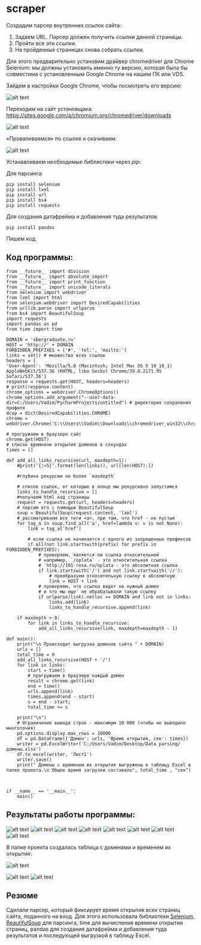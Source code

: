 # scraper

Создадим парсер внутренних ссылок сайта:
1.	Задаем URL. Парсер должен получить ссылки данной страницы.
2.	Пройти все эти ссылки.
3.	На пройденных страницах снова собрать ссылки.

Для этого предварительно установим драйвер chromedriver для Chrome Selenium: мы должны установить именно ту версию, которая была бы совместима с установленным Google Chrome на нашем ПК или VDS.

Зайдем в настройки Google Chrome, чтобы посмотреть его версию:

![alt text](screenshots/настройки_Google_Chrome.png "Версия Google Chrome в настройках")


Переходим на сайт установщика: https://sites.google.com/a/chromium.org/chromedriver/downloads

![alt text](screenshots/CurrentReleases.png "Текущие релизы")


«Проваливаемся» по ссылке и скачиваем:

![alt text](screenshots/Index_of.png "драйвер chromedriver для Chrome Selenium")


Устанавливаем необходимые библиотеки через <i>pip</i>:

Для парсинга:

    pip install selenium
    pip install lxml
    pip install url
    pip install bs4
    pip install requests


Для создания датафрейма и добавления туда результатов:

    pip install pandas

Пишем код.

## Код программы:

    from __future__ import division
    from __future__ import absolute_import
    from __future__ import print_function
    from __future__ import unicode_literals
    from selenium import webdriver
    from lxml import html
    from selenium.webdriver import DesiredCapabilities
    from urllib.parse import urlparse
    from bs4 import BeautifulSoup
    import requests
    import pandas as pd
    from time import time

    DOMAIN = 'sbergraduate.ru'
    HOST = 'http://' + DOMAIN
    FORBIDDEN_PREFIXES = ['#', 'tel:', 'mailto:']
    links = set() # множество всех ссылок
    headers = {
    'User-Agent': 'Mozilla/5.0 (Macintosh; Intel Mac OS X 10_10_1) AppleWebKit/537.36 (KHTML, like Gecko) Chrome/39.0.2171.95 Safari/537.36'}
    response = requests.get(HOST, headers=headers)
    # print(response.content)
    chrome_options = webdriver.ChromeOptions()
    chrome_options.add_argument("--user-data-dir=C:/Users/Vadim/PycharmProjects/untitled") # директория сохранения профиля
    dcap = dict(DesiredCapabilities.CHROME)
    chrome = webdriver.Chrome('C:\\Users\\Vadim\\Downloads\\chromedriver_win32\\chromedriver.exe')

    # прогружаем в браузере сайт
    chrome.get(HOST)
    # список времнени открытия доменов в секундах
    times = []

    def add_all_links_recursive(url, maxdepth=1):
        #print('{:>5}'.format(len(links)), url[len(HOST):])

        #глубина рекурсии не более `maxdepth`

        # список ссылок, от которых в конце мы рекурсивно запустимся
        links_to_handle_recursive = []
        #получаем html код страницы
        request = requests.get(url, headers=headers)
        # парсим его с помощью BeautifulSoup
        soup = BeautifulSoup(request.content, 'lxml')
        # рассматриваем все теги <a>, при том, что href - не пустые
        for tag_a in soup.find_all('a', href=lambda v: v is not None):
            link = tag_a['href']

            # если ссылка не начинается с одного из запрещенных префиксов
            if all(not link.startswith(prefix) for prefix in FORBIDDEN_PREFIXES):
                # проверяем, является ли ссылка относительной
                # например, `/oplata` - это относительная ссылка
                # `http://101-rosa.ru/oplata - это абсолютная ссылка
                if link.startswith('/') and not link.startswith('//'):
                    # преобразуем относительную ссылку в абсолютную
                    link = HOST + link
                # проверяем, что ссылка ведет на нужный домен
                # и что мы еще' не обрабатывали такую ссылку
                if urlparse(link).netloc == DOMAIN and link not in links:
                    links.add(link)
                    links_to_handle_recursive.append(link)

        if maxdepth > 0:
            for link in links_to_handle_recursive:
                add_all_links_recursive(link, maxdepth=maxdepth - 1)

    def main():
        print("\n Происходит выгрузка доменов сайта " + DOMAIN)
        urls = []
        total_time = 0
        add_all_links_recursive(HOST + '/')
        for link in links:
            start = time()
            # прогружаем в браузере каждый домен
            result = chrome.get(link)
            end = time()
            urls.append(link)
            times.append(end - start)
            s = end - start;
            total_time += s

        print("\n")
        # Ограничение вывода строк - максимум 10 000 (чтобы не выводило многоточия)
        pd.options.display.max_rows = 10000
        df = pd.DataFrame({'Домен': urls, 'Время открытия, сек': times})
        writer = pd.ExcelWriter('C:/Users/Vadim/Desktop/Data parsing/домены.xlsx')
        df.to_excel(writer, 'Лист1')
        writer.save()
        print(" Домены с временем их открытия выгружены в таблицу Excel в папке проекта.\n Общее время загрузки составило", total_time , "сек")



    if __name__ == '__main__':
        main()

 ## Результаты работы программы:
 ![alt text](screenshots/result1.png "Результаты работы программы")
 ![alt text](screenshots/result2.png "Результаты работы программы")
 ![alt text](screenshots/result3.png "Результаты работы программы")
 ![alt text](screenshots/result4.png "Результаты работы программы")
 ![alt text](screenshots/result5.png "Результаты работы программы")
 ![alt text](screenshots/result6.png "Результаты работы программы")
 ![alt text](screenshots/result7.png "Результаты работы программы")
 ![alt text](screenshots/result8.png "Результаты работы программы")
 
 
 В папке проекта создалась таблица с доменами и временем их открытия:
 
 ![alt text](screenshots/csv_in_project.png "Созданный в папке проекта CSV")
 
 ![alt text](screenshots/csv1.png "Выгруженные домены с временем их открытия")
 ![alt text](screenshots/csv2.png "Выгруженные домены с временем их открытия")
 
 ## Резюме
Сделали парсер, который фиксирует время открытия всех страниц сайта, поданного на вход. Для этого использовала библиотеки [Selenium](https://pypi.org/project/selenium/), [BeautifulSoup](https://pypi.org/project/bs4/) для парсинга, time для вычисления времени открытия страниц, pandas для создания датафрейма и добавления туда результатов и последующей выгрузкой в таблицу Excel.
